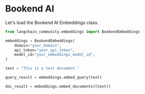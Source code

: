 # Bookend AI

Let's load the Bookend AI Embeddings class.


```python
from langchain_community.embeddings import BookendEmbeddings
```


```python
embeddings = BookendEmbeddings(
    domain="your_domain",
    api_token="your_api_token",
    model_id="your_embeddings_model_id",
)
```


```python
text = "This is a test document."
```


```python
query_result = embeddings.embed_query(text)
```


```python
doc_result = embeddings.embed_documents([text])
```
